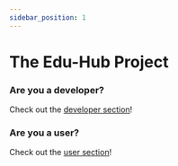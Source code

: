 ```yaml
---
sidebar_position: 1
---
```


# The Edu-Hub Project

### Are you a developer?
Check out the [developer section](dev/start)!

### Are you a user?
Check out the [user section](users/start)!
